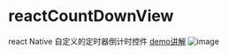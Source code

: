 # reactCountDownView
react Native 自定义的定时器倒计时控件
[demo讲解](http://www.jianshu.com/p/8193fadf3ea9)
![image](https://github.com/miaozhang9/reactCountDownView/blob/master/FA3064C4-4EC0-493C-8E52-26A9A3C59980.png)
